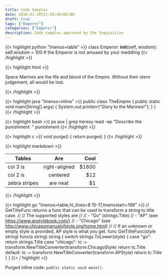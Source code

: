 ```yaml
---
title: Code Samples
date: 2018-01-20T21:34:45+02:00
draft: true
tags: ["Emperor"]
categories: ["Emperor"]
description: Code samples approved by the Inquisition
---
```

{{< highlight python "linenos=table" >}}
class Emperor:
    __init__(self, wisdom):
        self.wisdom = 100 # the Emperor is not amused by your meddling
{{< /highlight >}}

{{< highlight html >}}
  <html>
    <head></head>
    <body>
      <main>
        <p>Space Marines are the life and blood of the Empire. Without their stern judgement, all would be lost.</p>
      </main>
    </body>
  </html>
{{< /highlight >}}

{{< highlight java "linenos=inline" >}}
public class TheEmpire {
    public static void main(String[] args) {
        System.out.printerr("Glory to the Marines!");
    }
}
{{< /highlight >}}

{{< highlight bash >}}
ps aux | grep heresy
read -ep "Describe the punishment: " punishment
{{< /highlight >}}

{{< highlight c >}}
void purge() {
  return purged;
}
{{< /highlight >}}

{{< highlight markdown >}}

| Tables        | Are           | Cool  |
| ------------- |:-------------:| -----:|
| col 3 is      | right-aligned | $1600 |
| col 2 is      | centered      |   $12 |
| zebra stripes | are neat      |    $1 |

{{< /highlight >}}

{{< highlight go "linenos=table,hl_lines=8 15-17,linenostart=199" >}}
// GetTitleFunc returns a func that can be used to transform a string to title case.
//
// The supported styles are
//
// - "Go" (strings.Title)
// - "AP" (see https://www.apstylebook.com/)
// - "Chicago" (see http://www.chicagomanualofstyle.org/home.html)
//
// If an unknown or empty style is provided, AP style is what you get.
func GetTitleFunc(style string) func(s string) string {
  switch strings.ToLower(style) {
  case "go":
    return strings.Title
  case "chicago":
    tc := transform.NewTitleConverter(transform.ChicagoStyle)
    return tc.Title
  default:
    tc := transform.NewTitleConverter(transform.APStyle)
    return tc.Title
  }
}
{{< / highlight >}}

Purged inline code: `public static void main()`. 
